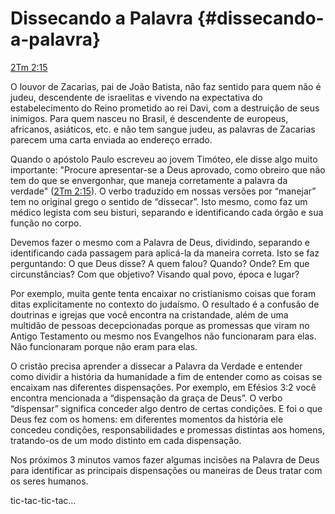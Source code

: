 # **Dissecando a Palavra** {#dissecando-a-palavra}

[2Tm 2:15](http://bibliaonline.com.br/acf/2tm/2/15)

O louvor de Zacarias, pai de João Batista, não faz sentido para quem não é judeu, descendente de israelitas e vivendo na expectativa do estabelecimento do Reino prometido ao rei Davi, com a destruição de seus inimigos. Para quem nasceu no Brasil, é descendente de europeus, africanos, asiáticos, etc. e não tem sangue judeu, as palavras de Zacarias parecem uma carta enviada ao endereço errado.

Quando o apóstolo Paulo escreveu ao jovem Timóteo, ele disse algo muito importante: &quot;Procure apresentar-se a Deus aprovado, como obreiro que não tem do que se envergonhar, que maneja corretamente a palavra da verdade&quot; ([2Tm 2:15](http://bibliaonline.com.br/acf/2tm/2/15)). O verbo traduzido em nossas versões por “manejar” tem no original grego o sentido de “dissecar”. Isto mesmo, como faz um médico legista com seu bisturi, separando e identificando cada órgão e sua função no corpo.

Devemos fazer o mesmo com a Palavra de Deus, dividindo, separando e identificando cada passagem para aplicá-la da maneira correta. Isto se faz perguntando: O que Deus disse? A quem falou? Quando? Onde? Em que circunstâncias? Com que objetivo? Visando qual povo, época e lugar?

Por exemplo, muita gente tenta encaixar no cristianismo coisas que foram ditas explicitamente no contexto do judaísmo. O resultado é a confusão de doutrinas e igrejas que você encontra na cristandade, além de uma multidão de pessoas decepcionadas porque as promessas que viram no Antigo Testamento ou mesmo nos Evangelhos não funcionaram para elas. Não funcionaram porque não eram para elas.

O cristão precisa aprender a dissecar a Palavra da Verdade e entender como dividir a história da humanidade a fim de entender como as coisas se encaixam nas diferentes dispensações. Por exemplo, em Efésios 3:2 você encontra mencionada a “dispensação da graça de Deus”. O verbo “dispensar” significa conceder algo dentro de certas condições. E foi o que Deus fez com os homens: em diferentes momentos da história ele concedeu condições, responsabilidades e promessas distintas aos homens, tratando-os de um modo distinto em cada dispensação.

Nos próximos 3 minutos vamos fazer algumas incisões na Palavra de Deus para identificar as principais dispensações ou maneiras de Deus tratar com os seres humanos.

tic-tac-tic-tac...